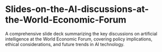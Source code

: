# Slides-on-the-AI-discussions-at-the-World-Economic-Forum
A comprehensive slide deck summarizing the key discussions on artificial intelligence at the World Economic Forum, covering policy implications, ethical considerations, and future trends in AI technology.
